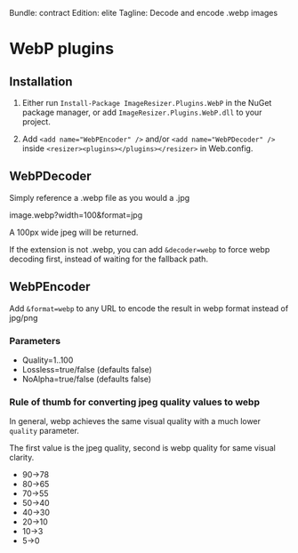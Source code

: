 Bundle: contract
Edition: elite
Tagline: Decode and encode .webp images

# WebP plugins

## Installation

1. Either run `Install-Package ImageResizer.Plugins.WebP` in the NuGet package manager, or add `ImageResizer.Plugins.WebP.dll` to your project.

2. Add `<add name="WebPEncoder" />` and/or `<add name="WebPDecoder" />` inside `<resizer><plugins></plugins></resizer>` in Web.config.

## WebPDecoder

Simply reference a .webp file as you would a .jpg

  image.webp?width=100&format=jpg

A 100px wide jpeg will be returned. 

If the extension is not .webp, you can add `&decoder=webp` to force webp decoding first, instead of waiting for the fallback path.


## WebPEncoder

Add `&format=webp` to any URL to encode the result in webp format instead of jpg/png

### Parameters

* Quality=1..100
* Lossless=true/false (defaults false)
* NoAlpha=true/false (defaults false)


### Rule of thumb for converting jpeg quality values to webp

In general, webp achieves the same visual quality with a much lower  `quality` parameter. 

The first value is the jpeg quality, second is webp quality for same visual clarity.

* 90->78
* 80->65 
* 70->55 
* 50->40
* 40->30
* 20->10
* 10->3
* 5->0

